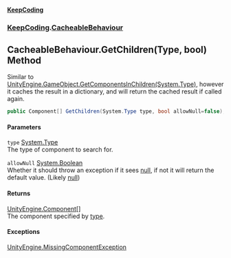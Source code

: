 #### [KeepCoding](index.md 'index')
### [KeepCoding](KeepCoding.md 'KeepCoding').[CacheableBehaviour](KeepCoding_CacheableBehaviour.md 'KeepCoding.CacheableBehaviour')
## CacheableBehaviour.GetChildren(Type, bool) Method
Similar to [UnityEngine.GameObject.GetComponentsInChildren(System.Type)](https://docs.microsoft.com/en-us/dotnet/api/UnityEngine.GameObject.GetComponentsInChildren#UnityEngine_GameObject_GetComponentsInChildren_System_Type_ 'UnityEngine.GameObject.GetComponentsInChildren(System.Type)'), however it caches the result in a dictionary, and will return the cached result if called again.  
```csharp
public Component[] GetChildren(System.Type type, bool allowNull=false);
```
#### Parameters
<a name='KeepCoding_CacheableBehaviour_GetChildren(System_Type_bool)_type'></a>
`type` [System.Type](https://docs.microsoft.com/en-us/dotnet/api/System.Type 'System.Type')  
The type of component to search for.
  
<a name='KeepCoding_CacheableBehaviour_GetChildren(System_Type_bool)_allowNull'></a>
`allowNull` [System.Boolean](https://docs.microsoft.com/en-us/dotnet/api/System.Boolean 'System.Boolean')  
Whether it should throw an exception if it sees [null](https://docs.microsoft.com/en-us/dotnet/csharp/language-reference/keywords/null 'https://docs.microsoft.com/en-us/dotnet/csharp/language-reference/keywords/null'), if not it will return the default value. (Likely [null](https://docs.microsoft.com/en-us/dotnet/csharp/language-reference/keywords/null 'https://docs.microsoft.com/en-us/dotnet/csharp/language-reference/keywords/null'))
  
#### Returns
[UnityEngine.Component](https://docs.microsoft.com/en-us/dotnet/api/UnityEngine.Component 'UnityEngine.Component')[[]](https://docs.microsoft.com/en-us/dotnet/api/System.Array 'System.Array')  
The component specified by [type](KeepCoding_CacheableBehaviour_GetChildren(System_Type_bool).md#KeepCoding_CacheableBehaviour_GetChildren(System_Type_bool)_type 'KeepCoding.CacheableBehaviour.GetChildren(System.Type, bool).type').
#### Exceptions
[UnityEngine.MissingComponentException](https://docs.microsoft.com/en-us/dotnet/api/UnityEngine.MissingComponentException 'UnityEngine.MissingComponentException')  
